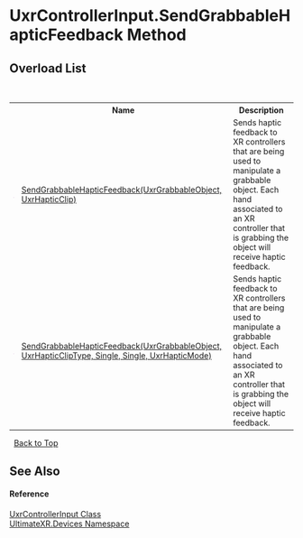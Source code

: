 # UxrControllerInput.SendGrabbableHapticFeedback Method 
 


## Overload List
&nbsp;<table><tr><th></th><th>Name</th><th>Description</th></tr><tr><td>![Public method](media/pubmethod.gif "Public method")</td><td><a href="M_UltimateXR_Devices_UxrControllerInput_SendGrabbableHapticFeedback">SendGrabbableHapticFeedback(UxrGrabbableObject, UxrHapticClip)</a></td><td>
Sends haptic feedback to XR controllers that are being used to manipulate a grabbable object. Each hand associated to an XR controller that is grabbing the object will receive haptic feedback.</td></tr><tr><td>![Public method](media/pubmethod.gif "Public method")</td><td><a href="M_UltimateXR_Devices_UxrControllerInput_SendGrabbableHapticFeedback_1">SendGrabbableHapticFeedback(UxrGrabbableObject, UxrHapticClipType, Single, Single, UxrHapticMode)</a></td><td>
Sends haptic feedback to XR controllers that are being used to manipulate a grabbable object. Each hand associated to an XR controller that is grabbing the object will receive haptic feedback.</td></tr></table>&nbsp;
<a href="#uxrcontrollerinput.sendgrabbablehapticfeedback-method">Back to Top</a>

## See Also


#### Reference
<a href="T_UltimateXR_Devices_UxrControllerInput">UxrControllerInput Class</a><br /><a href="N_UltimateXR_Devices">UltimateXR.Devices Namespace</a><br />